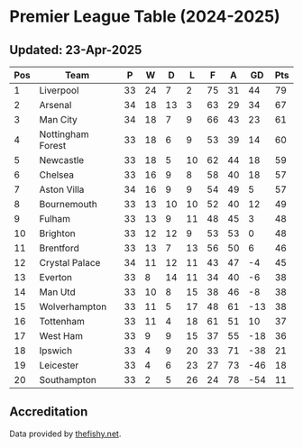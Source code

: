 # Premier League Table (2024-2025)
## Updated: 23-Apr-2025

| Pos | Team | P | W | D | L | F | A | GD | Pts |
| --- | --- | --- | --- | --- | --- | --- | --- | --- | --- |
| 1 | Liverpool | 33 | 24 | 7 | 2 | 75 | 31 | 44 | 79 |
| 2 | Arsenal | 34 | 18 | 13 | 3 | 63 | 29 | 34 | 67 |
| 3 | Man City | 34 | 18 | 7 | 9 | 66 | 43 | 23 | 61 |
| 4 | Nottingham Forest | 33 | 18 | 6 | 9 | 53 | 39 | 14 | 60 |
| 5 | Newcastle | 33 | 18 | 5 | 10 | 62 | 44 | 18 | 59 |
| 6 | Chelsea | 33 | 16 | 9 | 8 | 58 | 40 | 18 | 57 |
| 7 | Aston Villa | 34 | 16 | 9 | 9 | 54 | 49 | 5 | 57 |
| 8 | Bournemouth | 33 | 13 | 10 | 10 | 52 | 40 | 12 | 49 |
| 9 | Fulham | 33 | 13 | 9 | 11 | 48 | 45 | 3 | 48 |
| 10 | Brighton | 33 | 12 | 12 | 9 | 53 | 53 | 0 | 48 |
| 11 | Brentford | 33 | 13 | 7 | 13 | 56 | 50 | 6 | 46 |
| 12 | Crystal Palace | 34 | 11 | 12 | 11 | 43 | 47 | -4 | 45 |
| 13 | Everton | 33 | 8 | 14 | 11 | 34 | 40 | -6 | 38 |
| 14 | Man Utd | 33 | 10 | 8 | 15 | 38 | 46 | -8 | 38 |
| 15 | Wolverhampton | 33 | 11 | 5 | 17 | 48 | 61 | -13 | 38 |
| 16 | Tottenham | 33 | 11 | 4 | 18 | 61 | 51 | 10 | 37 |
| 17 | West Ham | 33 | 9 | 9 | 15 | 37 | 55 | -18 | 36 |
| 18 | Ipswich | 33 | 4 | 9 | 20 | 33 | 71 | -38 | 21 |
| 19 | Leicester | 33 | 4 | 6 | 23 | 27 | 73 | -46 | 18 |
| 20 | Southampton | 33 | 2 | 5 | 26 | 24 | 78 | -54 | 11 |

## Accreditation 

Data provided by [thefishy.net](https://www.thefishy.net/).